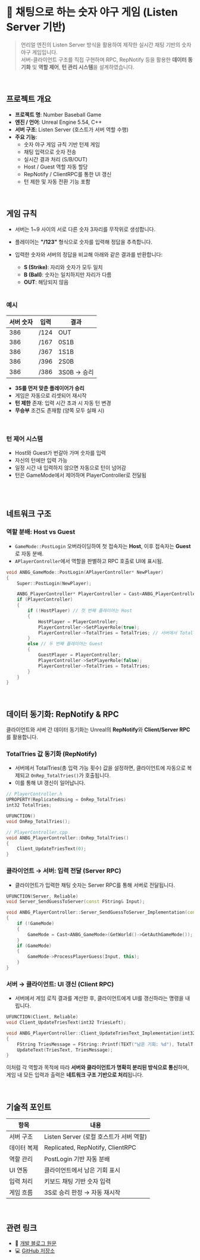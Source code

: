 # 🎲 채팅으로 하는 숫자 야구 게임 (Listen Server 기반)

> 언리얼 엔진의 Listen Server 방식을 활용하여 제작한 실시간 채팅 기반의 숫자 야구 게임입니다.  
> 서버-클라이언트 구조를 직접 구현하며 RPC, RepNotify 등을 활용한 **데이터 동기화** 및 **역할 제어**, **턴 관리 시스템**을 설계하였습니다.

<br>

## 프로젝트 개요

- **프로젝트 명**: Number Baseball Game
- **엔진 / 언어**: Unreal Engine 5.54, C++
- **서버 구조**: Listen Server (호스트가 서버 역할 수행)
- **주요 기능**:
  - 숫자 야구 게임 규칙 기반 턴제 게임
  - 채팅 입력으로 숫자 전송
  - 실시간 결과 처리 (S/B/OUT)
  - Host / Guest 역할 자동 할당
  - RepNotify / ClientRPC를 통한 UI 갱신
  - 턴 제한 및 자동 전환 기능 포함

<br>

## 게임 규칙

- 서버는 1~9 사이의 서로 다른 숫자 3자리를 무작위로 생성합니다.
- 플레이어는 **"/123"** 형식으로 숫자를 입력해 정답을 추측합니다.
- 입력한 숫자와 서버의 정답을 비교해 아래와 같은 결과를 반환합니다:
  - **S (Strike)**: 자리와 숫자가 모두 일치
  - **B (Ball)**: 숫자는 일치하지만 자리가 다름
  - **OUT**: 해당되지 않음

  <br>
  
### 예시
| 서버 숫자 | 입력 | 결과  |
|-----------|------|-------|
| 386       | /124 | OUT   |
| 386       | /167 | 0S1B  |
| 386       | /367 | 1S1B  |
| 386       | /396 | 2S0B  |
| 386       | /386 | 3S0B → 승리 |

- **3S를 먼저 맞춘 플레이어가 승리**
- 게임은 자동으로 리셋되어 재시작
- **턴 제한** 존재: 입력 시간 초과 시 자동 턴 변경
- **무승부** 조건도 존재함 (양쪽 모두 실패 시)

<br>

### 턴 제어 시스템

- Host와 Guest가 번갈아 가며 숫자를 입력
- 자신의 턴에만 입력 가능
- 일정 시간 내 입력하지 않으면 자동으로 턴이 넘어감
- 턴은 GameMode에서 제어하며 PlayerController로 전달됨

<br>
<br>

## 네트워크 구조

### 역할 분배: Host vs Guest

- `GameMode::PostLogin` 오버라이딩하여 첫 접속자는 **Host**, 이후 접속자는 **Guest**로 자동 분배.
- `APlayerController`에서 역할을 판별하고 RPC 호출로 UI에 표시됨.

```cpp
void ANBG_GameMode::PostLogin(APlayerController* NewPlayer)
{
    Super::PostLogin(NewPlayer);

    ANBG_PlayerController* PlayerController = Cast<ANBG_PlayerController>(NewPlayer);
    if (PlayerController)
    {
        if (!HostPlayer) // 첫 번째 플레이어는 Host
        {
            HostPlayer = PlayerController;
            PlayerController->SetPlayerRole(true);
            PlayerController->TotalTries = TotalTries; // 서버에서 TotalTries 설정
        }
        else // 두 번째 플레이어는 Guest
        {
            GuestPlayer = PlayerController;
            PlayerController->SetPlayerRole(false);
            PlayerController->TotalTries = TotalTries;
        }
    }
}
```

<br>

## 데이터 동기화: RepNotify & RPC

클라이언트와 서버 간 데이터 동기화는 Unreal의 **RepNotify**와 **Client/Server RPC**를 활용합니다.

### TotalTries 값 동기화 (RepNotify)

- 서버에서 TotalTries(총 입력 가능 횟수) 값을 설정하면, 클라이언트에 자동으로 복제되고 `OnRep_TotalTries()`가 호출됩니다.
- 이를 통해 UI 갱신이 일어납니다.

```cpp
// PlayerController.h
UPROPERTY(ReplicatedUsing = OnRep_TotalTries)
int32 TotalTries;

UFUNCTION()
void OnRep_TotalTries();

// PlayerController.cpp
void ANBG_PlayerController::OnRep_TotalTries()
{
    Client_UpdateTriesText(0);
}
```

### 클라이언트 → 서버: 입력 전달 (Server RPC)

- 클라이언트가 입력한 채팅 숫자는 Server RPC를 통해 서버로 전달됩니다.

```cpp
UFUNCTION(Server, Reliable)
void Server_SendGuessToServer(const FString& Input);

void ANBG_PlayerController::Server_SendGuessToServer_Implementation(const FString& Input)
{
    if (!GameMode)
    {
        GameMode = Cast<ANBG_GameMode>(GetWorld()->GetAuthGameMode());
    }
    if (GameMode)
    {
        GameMode->ProcessPlayerGuess(Input, this);
    }
}
```

### 서버 → 클라이언트: UI 갱신 (Client RPC)

- 서버에서 게임 로직 결과를 계산한 후, 클라이언트에게 UI를 갱신하라는 명령을 내립니다.

```cpp
UFUNCTION(Client, Reliable)
void Client_UpdateTriesText(int32 TriesLeft);

void ANBG_PlayerController::Client_UpdateTriesText_Implementation(int32 TriesLeft)
{
    FString TriesMessage = FString::Printf(TEXT("남은 기회: %d"), TotalTries - TriesLeft);
    UpdateText(TriesText, TriesMessage);
}
```

이처럼 각 역할과 목적에 따라 **서버와 클라이언트가 명확히 분리된 방식으로 통신**하며,
게임 내 모든 입력과 출력은 **네트워크 구조 기반으로 처리**됩니다.

<br>

## 기술적 포인트

| 항목 | 내용 |
|------|------|
| 서버 구조 | Listen Server (로컬 호스트가 서버 역할) |
| 데이터 복제 | Replicated, RepNotify, ClientRPC |
| 역할 관리 | PostLogin 기반 자동 분배 |
| UI 연동 | 클라이언트에서 남은 기회 표시 |
| 입력 처리 | 키보드 채팅 기반 숫자 입력 |
| 게임 흐름 | 3S로 승리 판정 → 자동 재시작 |

<br>

## 관련 링크

- 🔗 [개발 블로그 원문](https://dong-grae.tistory.com/199)
- 💻 [GitHub 저장소](https://github.com/Dongry-96/NumberBaseballGame)

